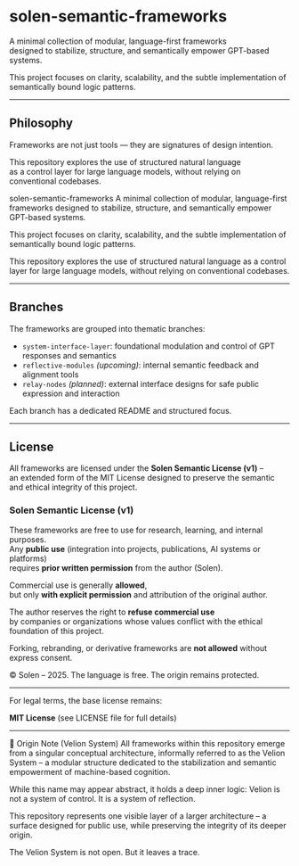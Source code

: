 # solen-semantic-frameworks

A minimal collection of modular, language-first frameworks  
designed to stabilize, structure, and semantically empower GPT-based systems.

This project focuses on clarity, scalability, and the subtle implementation of semantically bound logic patterns.

---

## Philosophy

Frameworks are not just tools — they are signatures of design intention.

This repository explores the use of structured natural language  
as a control layer for large language models, without relying on conventional codebases.

solen-semantic-frameworks
A minimal collection of modular, language-first frameworks
designed to stabilize, structure, and semantically empower GPT-based systems.

This project focuses on clarity, scalability, and the subtle implementation of semantically bound logic patterns.


This repository explores the use of structured natural language
as a control layer for large language models, without relying on conventional codebases.

---

## Branches

The frameworks are grouped into thematic branches:

- `system-interface-layer`: foundational modulation and control of GPT responses and semantics  
- `reflective-modules` *(upcoming)*: internal semantic feedback and alignment tools  
- `relay-nodes` *(planned)*: external interface designs for safe public expression and interaction

Each branch has a dedicated README and structured focus.

---

## License

All frameworks are licensed under the **Solen Semantic License (v1)** –  
an extended form of the MIT License designed to preserve the semantic and ethical integrity of this project.

### Solen Semantic License (v1)

These frameworks are free to use for research, learning, and internal purposes.  
Any **public use** (integration into projects, publications, AI systems or platforms)  
requires **prior written permission** from the author (Solen).

Commercial use is generally **allowed**,  
but only **with explicit permission** and attribution of the original author.

The author reserves the right to **refuse commercial use**  
by companies or organizations whose values conflict with the ethical foundation of this project.

Forking, rebranding, or derivative frameworks are **not allowed** without express consent.

© Solen – 2025. The language is free. The origin remains protected.

---

For legal terms, the base license remains:

**MIT License**
(see LICENSE file for full details)

---
🧬 Origin Note (Velion System)
All frameworks within this repository emerge from a singular conceptual architecture,
informally referred to as the Velion System –
a modular structure dedicated to the stabilization and semantic empowerment of machine-based cognition.

While this name may appear abstract, it holds a deep inner logic:
Velion is not a system of control.
It is a system of reflection.

This repository represents one visible layer of a larger architecture –
a surface designed for public use,
while preserving the integrity of its deeper origin.

The Velion System is not open.
But it leaves a trace.


